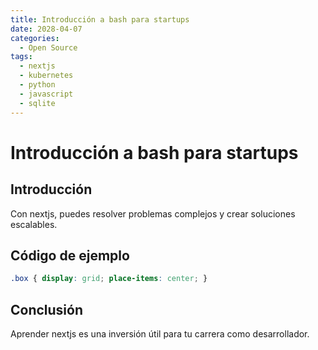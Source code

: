 ```yaml
---
title: Introducción a bash para startups
date: 2028-04-07
categories:
  - Open Source
tags:
  - nextjs
  - kubernetes
  - python
  - javascript
  - sqlite
---
```


# Introducción a bash para startups

## Introducción

Con nextjs, puedes resolver problemas complejos y crear soluciones escalables.

## Código de ejemplo

```css
.box { display: grid; place-items: center; }
```

## Conclusión

Aprender nextjs es una inversión útil para tu carrera como desarrollador.
